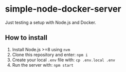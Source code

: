 # simple-node-docker-server

Just testing a setup with Node.js and Docker.

## How to install

1) Install Node.js >=8 using `nvm`
2) Clone this repository and enter: `npm i`
3) Create your local `.env` file with: `cp .env.local .env`
4) Run the server with: `npm start`